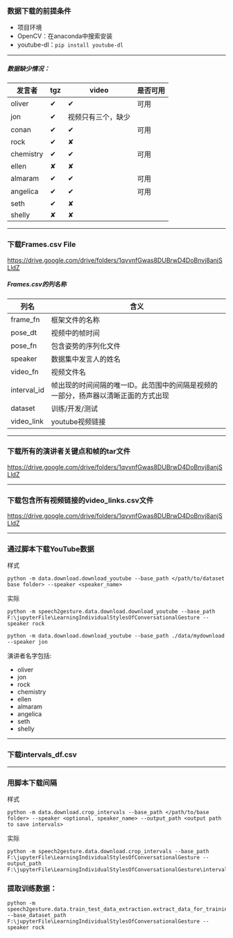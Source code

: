 ### 数据下载的前提条件
- 项目环境
- OpenCV：在anaconda中搜索安装
- youtube-dl：`pip install youtube-dl`

---

##### 数据缺少情况：
发言者|tgz|video|是否可用
-|-|-|-
oliver|✔|✔|可用
jon|✔|视频只有三个，缺少|
conan|✔|✔|可用
rock|✔|✘|
chemistry|✔|✔|可用
ellen|✘|✘|
almaram|✔|✔|可用
angelica|✔|✔|可用
seth|✔|✘|
shelly|✘|✘|

---
### 下载Frames.csv File
https://drive.google.com/drive/folders/1qvvnfGwas8DUBrwD4DoBnvj8anjSLldZ

##### Frames.csv的列名称
列名 | 含义
-|-
frame_fn | 框架文件的名称
pose_dt|视频中的帧时间
pose_fn|包含姿势的序列化文件
speaker|数据集中发言人的姓名
video_fn|视频文件名
interval_id|帧出现的时间间隔的唯一ID。此范围中的间隔是视频的一部分，扬声器以清晰正面的方式出现
dataset|训练/开发/测试
video_link|youtube视频链接

---
### 下载所有的演讲者关键点和帧的tar文件
https://drive.google.com/drive/folders/1qvvnfGwas8DUBrwD4DoBnvj8anjSLldZ

---
### 下载包含所有视频链接的video_links.csv文件
https://drive.google.com/drive/folders/1qvvnfGwas8DUBrwD4DoBnvj8anjSLldZ

---
### 通过脚本下载YouTube数据
样式
```
python -m data.download.download_youtube --base_path </path/to/dataset base folder> --speaker <speaker_name>
```
实际
```
python -m speech2gesture.data.download.download_youtube --base_path F:\jupyterFile\LearningIndividualStylesOfConversationalGesture --speaker rock
```

```
python -m data.download.download_youtube --base_path ./data/mydownload --speaker jon
```
演讲者名字包括:
- oliver
- jon
- rock
- chemistry
- ellen
- almaram
- angelica
- seth
- shelly

---
### 下载intervals_df.csv
---
### 用脚本下载间隔
样式
```
python -m data.download.crop_intervals --base_path </path/to/base folder> --speaker <optional, speaker_name> --output_path <output path to save intervals>
```
实际
```
python -m speech2gesture.data.download.crop_intervals --base_path F:\jupyterFile\LearningIndividualStylesOfConversationalGesture --output_path F:\jupyterFile\LearningIndividualStylesOfConversationalGesture\intervals
```



### 提取训练数据：
```
python -m speech2gesture.data.train_test_data_extraction.extract_data_for_training --base_dataset_path F:\jupyterFile\LearningIndividualStylesOfConversationalGesture --speaker rock
```
